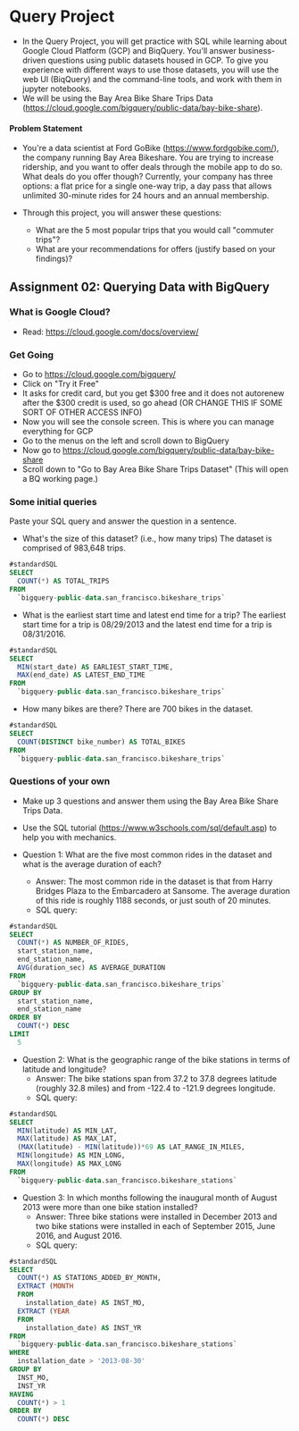 # Query Project
- In the Query Project, you will get practice with SQL while learning about Google Cloud Platform (GCP) and BiqQuery. You'll answer business-driven questions using public datasets housed in GCP. To give you experience with different ways to use those datasets, you will use the web UI (BiqQuery) and the command-line tools, and work with them in jupyter notebooks.
- We will be using the Bay Area Bike Share Trips Data (https://cloud.google.com/bigquery/public-data/bay-bike-share). 

#### Problem Statement
- You're a data scientist at Ford GoBike (https://www.fordgobike.com/), the company running Bay Area Bikeshare. You are trying to increase ridership, and you want to offer deals through the mobile app to do so. What deals do you offer though? Currently, your company has three options: a flat price for a single one-way trip, a day pass that allows unlimited 30-minute rides for 24 hours and an annual membership. 

- Through this project, you will answer these questions: 
  * What are the 5 most popular trips that you would call "commuter trips"?
  * What are your recommendations for offers (justify based on your findings)?


## Assignment 02: Querying Data with BigQuery

### What is Google Cloud?
- Read: https://cloud.google.com/docs/overview/

### Get Going

- Go to https://cloud.google.com/bigquery/
- Click on "Try it Free"
- It asks for credit card, but you get $300 free and it does not autorenew after the $300 credit is used, so go ahead (OR CHANGE THIS IF SOME SORT OF OTHER ACCESS INFO)
- Now you will see the console screen. This is where you can manage everything for GCP
- Go to the menus on the left and scroll down to BigQuery
- Now go to https://cloud.google.com/bigquery/public-data/bay-bike-share 
- Scroll down to "Go to Bay Area Bike Share Trips Dataset" (This will open a BQ working page.)


### Some initial queries
Paste your SQL query and answer the question in a sentence.

- What's the size of this dataset? (i.e., how many trips)
The dataset is comprised of 983,648 trips.
```sql
#standardSQL
SELECT
  COUNT(*) AS TOTAL_TRIPS
FROM
  `bigquery-public-data.san_francisco.bikeshare_trips`
```


- What is the earliest start time and latest end time for a trip?
The earliest start time for a trip is 08/29/2013 and the latest end time for a trip is 08/31/2016.
```sql
#standardSQL
SELECT
  MIN(start_date) AS EARLIEST_START_TIME,
  MAX(end_date) AS LATEST_END_TIME
FROM
  `bigquery-public-data.san_francisco.bikeshare_trips`
```


- How many bikes are there?
There are 700 bikes in the dataset.
```sql
#standardSQL
SELECT
  COUNT(DISTINCT bike_number) AS TOTAL_BIKES
FROM
  `bigquery-public-data.san_francisco.bikeshare_trips`
```


### Questions of your own
- Make up 3 questions and answer them using the Bay Area Bike Share Trips Data.
- Use the SQL tutorial (https://www.w3schools.com/sql/default.asp) to help you with mechanics.

- Question 1: What are the five most common rides in the dataset and what is the average duration of each? 
  * Answer: The most common ride in the dataset is that from Harry Bridges Plaza to the Embarcadero at Sansome. The average duration of this ride is roughly 1188 seconds, or just south of 20 minutes.
  * SQL query:
```sql
#standardSQL
SELECT
  COUNT(*) AS NUMBER_OF_RIDES,
  start_station_name,
  end_station_name,
  AVG(duration_sec) AS AVERAGE_DURATION
FROM
  `bigquery-public-data.san_francisco.bikeshare_trips`
GROUP BY
  start_station_name,
  end_station_name
ORDER BY
  COUNT(*) DESC
LIMIT
  5
```


- Question 2: What is the geographic range of the bike stations in terms of latitude and longitude?
  * Answer: The bike stations span from 37.2 to 37.8 degrees latitude (roughly 32.8 miles) and from -122.4 to -121.9 degrees longitude.
  * SQL query:
```sql
#standardSQL
SELECT
  MIN(latitude) AS MIN_LAT,
  MAX(latitude) AS MAX_LAT,
  (MAX(latitude) - MIN(latitude))*69 AS LAT_RANGE_IN_MILES,
  MIN(longitude) AS MIN_LONG,
  MAX(longitude) AS MAX_LONG
FROM
  `bigquery-public-data.san_francisco.bikeshare_stations`
```


- Question 3: In which months following the inaugural month of August 2013 were more than one bike station installed?
  * Answer: Three bike stations were installed in December 2013 and two bike stations were installed in each of September 2015, June 2016, and August 2016.
  * SQL query:
```sql
#standardSQL
SELECT
  COUNT(*) AS STATIONS_ADDED_BY_MONTH,
  EXTRACT (MONTH
  FROM
    installation_date) AS INST_MO,
  EXTRACT (YEAR
  FROM
    installation_date) AS INST_YR
FROM
  `bigquery-public-data.san_francisco.bikeshare_stations`
WHERE
  installation_date > '2013-08-30'
GROUP BY
  INST_MO,
  INST_YR
HAVING
  COUNT(*) > 1
ORDER BY
  COUNT(*) DESC
```



